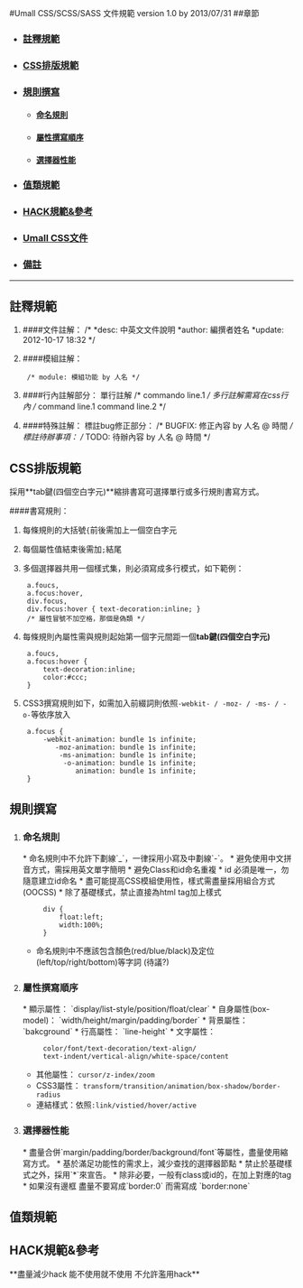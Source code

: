 #Umall CSS/SCSS/SASS 文件規範
version 1.0 by 2013/07/31 
##章節
* ### [註釋規範](#page_0)
* ### [CSS排版規範](#page_1)
* ### [規則撰寫](#page_2)

	* #### [命名規則](#page_2-1)
	* #### [屬性撰寫順序](#page_2-2)
	* #### [選擇器性能](#page_2-3)

* ### [值類規範](#page_3)
* ### [HACK規範&參考](#page_4)
* ### [Umall CSS文件](#page_5)
* ### [備註](#others)

---

<h2 id="page_0">註釋規範</h2>

1. ####文件註解：
		/*		*desc: 中英文文件說明		*author: 編撰者姓名		*update: 2012-10-17 18:32 		*/
2. ####模組註解：
		/* module: 模組功能 by 人名 */
3. ####行內註解部分：
		單行註解		/* commando line.1 */
		多行註解需寫在css行內
		/*
		command line.1
		command line.2
		*/
4. ####特殊註解：
		標註bug修正部分：
		/* BUGFIX: 修正內容 by 人名 @ 時間 */
		標註待辦事項：
		/* TODO: 待辦內容 by 人名 @ 時間 */
<h2 id="page_1">CSS排版規範</h2>
採用**tab鍵(四個空白字元)**縮排書寫可選擇單行或多行規則書寫方式。

####書寫規則：
1. 每條規則的大括號`{`前後需加上一個空白字元
2. 每個屬性值結束後需加`;`結尾
3. 多個選擇器共用一個樣式集，則必須寫成多行模式，如下範例：
			
		a.foucs,
		a.focus:hover,
		div.focus,
		div.focus:hover { text-decoration:inline; }
		/* 屬性冒號不加空格，那個是偽類 */
4. 每條規則內屬性需與規則起始第一個字元間距一個**tab鍵(四個空白字元)**
		
		a.foucs,
		a.focus:hover {
			text-decoration:inline;
			color:#ccc;
		}
5. CSS3撰寫規則如下，如需加入前綴詞則依照`-webkit- / -moz- / -ms- / -o-`等依序放入
		
		a.focus {
			-webkit-animation: bundle 1s infinite;
			   -moz-animation: bundle 1s infinite;
			    -ms-animation: bundle 1s infinite;
			     -o-animation: bundle 1s infinite;
			        animation: bundle 1s infinite;
		}
		
<h2 id="page_2">規則撰寫</h2>

1. <h3 id="page_2-1">命名規則</h3>
	* 命名規則中不允許下劃線`_`，一律採用小寫及中劃線`-`。
	* 避免使用中文拼音方式，需採用英文單字簡明
	* 避免Class和id命名重複
	* id 必須是唯一，勿隨意建立id命名
	* 盡可能提高CSS模組使用性，樣式需盡量採用組合方式(OOCSS)
	* 除了基礎樣式，禁止直接為html tag加上樣式
		
			div {
				float:left;
				width:100%;
			}
	* 命名規則中不應該包含顏色(red/blue/black)及定位(left/top/right/bottom)等字詞 (待議?)

2. <h3 id="page_2-2">屬性撰寫順序</h3>
	* 顯示屬性： `display/list-style/position/float/clear`
	* 自身屬性(box-model)： `width/height/margin/padding/border`
	* 背景屬性： `bakcground`
	* 行高屬性： `line-height`
	* 文字屬性： 
		
			color/font/text-decoration/text-align/
			text-indent/vertical-align/white-space/content
	* 其他屬性： `cursor/z-index/zoom`
	* CSS3屬性： `transform/transition/animation/box-shadow/border-radius`
	* 連結樣式：依照`:link/vistied/hover/active`

3. <h3 id="page_2-2">選擇器性能</h3>
	* 盡量合併`margin/padding/border/background/font`等屬性，盡量使用縮寫方式。
	* 基於滿足功能性的需求上，減少查找的選擇器節點
	* 禁止於基礎樣式之外，採用`*`來宣告。
	* 除非必要，一般有class或id的，在加上對應的tag
	* 如果沒有邊框 盡量不要寫成`border:0` 而需寫成 `border:none`
	
<h2 id="page_3">值類規範</h2>
<h2 id="page_4">HACK規範&參考</h2>
**盡量減少hack 能不使用就不使用 不允許濫用hack**
